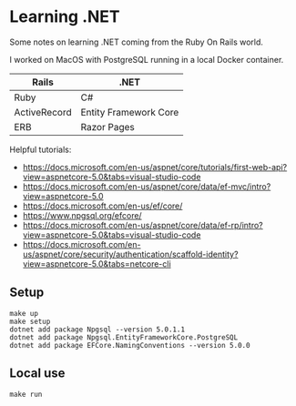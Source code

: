 # Learning .NET

Some notes on learning .NET coming from the Ruby On Rails world.

I worked on MacOS with PostgreSQL running in a local Docker container.

| Rails | .NET |
| ----- | ---- |
| Ruby | C# |
| ActiveRecord | Entity Framework Core |
| ERB | Razor Pages |

Helpful tutorials:

* https://docs.microsoft.com/en-us/aspnet/core/tutorials/first-web-api?view=aspnetcore-5.0&tabs=visual-studio-code
* https://docs.microsoft.com/en-us/aspnet/core/data/ef-mvc/intro?view=aspnetcore-5.0
* https://docs.microsoft.com/en-us/ef/core/
* https://www.npgsql.org/efcore/
* https://docs.microsoft.com/en-us/aspnet/core/data/ef-rp/intro?view=aspnetcore-5.0&tabs=visual-studio-code
* https://docs.microsoft.com/en-us/aspnet/core/security/authentication/scaffold-identity?view=aspnetcore-5.0&tabs=netcore-cli

## Setup

```
make up
make setup
dotnet add package Npgsql --version 5.0.1.1
dotnet add package Npgsql.EntityFrameworkCore.PostgreSQL
dotnet add package EFCore.NamingConventions --version 5.0.0
```

## Local use

```
make run
```
